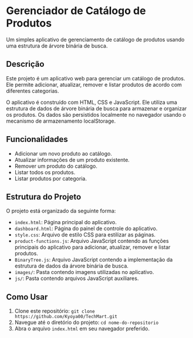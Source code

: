 # Gerenciador de Catálogo de Produtos

Um simples aplicativo de gerenciamento de catálogo de produtos usando uma estrutura de árvore binária de busca.

## Descrição

Este projeto é um aplicativo web para gerenciar um catálogo de produtos. Ele permite adicionar, atualizar, remover e listar produtos de acordo com diferentes categorias.

O aplicativo é construído com HTML, CSS e JavaScript. Ele utiliza uma estrutura de dados de árvore binária de busca para armazenar e organizar os produtos. Os dados são persistidos localmente no navegador usando o mecanismo de armazenamento localStorage.

## Funcionalidades

- Adicionar um novo produto ao catálogo.
- Atualizar informações de um produto existente.
- Remover um produto do catálogo.
- Listar todos os produtos.
- Listar produtos por categoria.

## Estrutura do Projeto

O projeto está organizado da seguinte forma:

- `index.html`: Página principal do aplicativo.
- `dashboard.html`: Página do painel de controle do aplicativo.
- `style.css`: Arquivo de estilo CSS para estilizar as páginas.
- `product-functions.js`: Arquivo JavaScript contendo as funções principais do aplicativo para adicionar, atualizar, remover e listar produtos.
- `BinaryTree.js`: Arquivo JavaScript contendo a implementação da estrutura de dados da árvore binária de busca.
- `images/`: Pasta contendo imagens utilizadas no aplicativo.
- `js/`: Pasta contendo arquivos JavaScript auxiliares.

## Como Usar

1. Clone este repositório: `git clone https://github.com/Kyoya00/TechMart.git`
2. Navegue até o diretório do projeto: `cd nome-do-repositorio`
3. Abra o arquivo `index.html` em seu navegador preferido.
